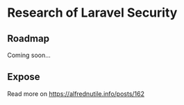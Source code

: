 # Research of Laravel Security

## Roadmap

Coming soon...



## Expose

Read more on https://alfrednutile.info/posts/162